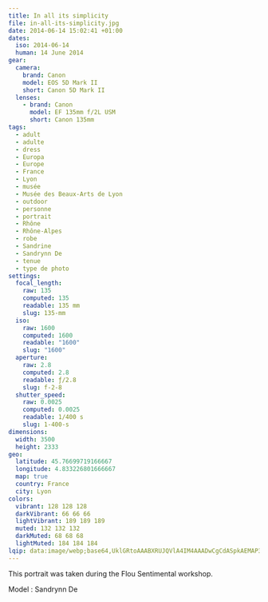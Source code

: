 ```yaml
---
title: In all its simplicity
file: in-all-its-simplicity.jpg
date: 2014-06-14 15:02:41 +01:00
dates:
  iso: 2014-06-14
  human: 14 June 2014
gear:
  camera:
    brand: Canon
    model: EOS 5D Mark II
    short: Canon 5D Mark II
  lenses:
    - brand: Canon
      model: EF 135mm f/2L USM
      short: Canon 135mm
tags:
  - adult
  - adulte
  - dress
  - Europa
  - Europe
  - France
  - Lyon
  - musée
  - Musée des Beaux-Arts de Lyon
  - outdoor
  - personne
  - portrait
  - Rhône
  - Rhône-Alpes
  - robe
  - Sandrine
  - Sandrynn De
  - tenue
  - type de photo
settings:
  focal_length:
    raw: 135
    computed: 135
    readable: 135 mm
    slug: 135-mm
  iso:
    raw: 1600
    computed: 1600
    readable: "1600"
    slug: "1600"
  aperture:
    raw: 2.8
    computed: 2.8
    readable: ƒ/2.8
    slug: f-2-8
  shutter_speed:
    raw: 0.0025
    computed: 0.0025
    readable: 1/400 s
    slug: 1-400-s
dimensions:
  width: 3500
  height: 2333
geo:
  latitude: 45.76699719166667
  longitude: 4.833226801666667
  map: true
  country: France
  city: Lyon
colors:
  vibrant: 128 128 128
  darkVibrant: 66 66 66
  lightVibrant: 189 189 189
  muted: 132 132 132
  darkMuted: 68 68 68
  lightMuted: 184 184 184
lqip: data:image/webp;base64,UklGRtoAAABXRUJQVlA4IM4AAADwCgCdASpkAEMAP3GoyFq0v6gkL5aZy/AuCWkAAJTGmAt3PqPUfjDOEjo169oWDLZOl90Pcq2zCfkNHOz7X6gLmCy+tpUTCyaMlKNciQWcJ+pFKCjs/WM0AcSsHhEnaWAA/uzRR43ehMpQKs1F0e2wB4KXUb3LM9hHj5yvuY7egaTtru2nODlhrhGuDpcrSalEfreWEYhAbD7ah5rUkEMkb5/5FPgPRewF3ecfJgFFNZUnl4kADwxHxusMznYpsc5jE5Eje+lwa++ipoAAAA==
---
```


This portrait was taken during the Flou Sentimental workshop.

Model : Sandrynn De
